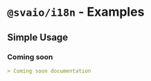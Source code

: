 # `@svaio/i18n` - Examples

## Simple Usage

### Coming soon

```markdown
> Coming soon documentation
```



